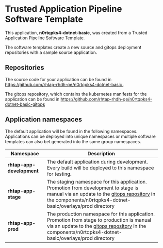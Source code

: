 # Trusted Application Pipeline Software Template

This application, **n0rtqpks4-dotnet-basic**, was created from a Trusted Application Pipeline Software Template.

The software templates create a new source and gitops deployment repositories with a sample source application. 

## Repositories

The source code for your application can be found in [https://github.com/rhtap-rhdh-qe/n0rtqpks4-dotnet-basic ](https://github.com/rhtap-rhdh-qe/n0rtqpks4-dotnet-basic ).
 
The gitops repository, which contains the kubernetes manifests for the application can be found in 
[https://github.com/rhtap-rhdh-qe/n0rtqpks4-dotnet-basic-gitops ](https://github.com/rhtap-rhdh-qe/n0rtqpks4-dotnet-basic-gitops ) 

## Application namespaces 

The default application will be found in the following namespaces. Applications can be deployed into unique namespaces or multiple software templates can also bet generated into the same group namespaces.  

|  Namespace   |  Description   |  
| -------- | -------- |   
| **rhtap-app-development** | The default application during development. Every build will be deployed to this namespace for testing. | 
| **rhtap-app-stage** | The staging namespace for this application. Promotion from development to stage is manual via an update to the [gitops repository](https://github.com/rhtap-rhdh-qe/n0rtqpks4-dotnet-basic-gitops ) in the components/n0rtqpks4-dotnet-basic/overlays/prod directory |  
| **rhtap-app-prod** | The production namespace for this application. Promotion from stage to production is manual via an update to the [gitops repository](https://github.com/rhtap-rhdh-qe/n0rtqpks4-dotnet-basic-gitops ) in the components/n0rtqpks4-dotnet-basic/overlays/prod directory | 